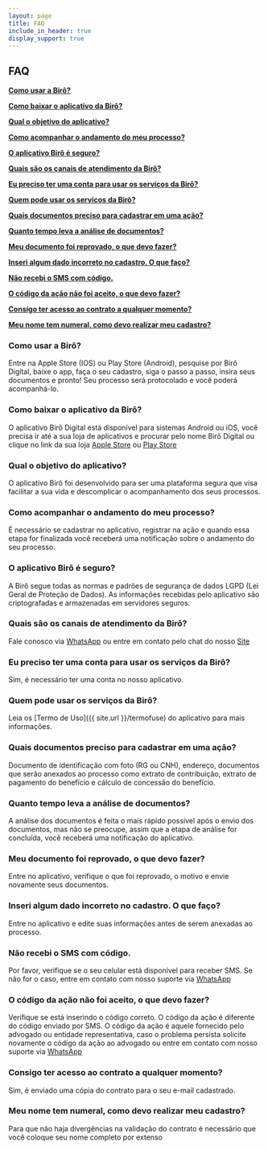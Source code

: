 ```yaml
---
layout: page
title: FAQ
include_in_header: true
display_support: true
---
```


## FAQ
**[Como usar a Birô?](#como-usar-a-birô)**

**[Como baixar o aplicativo da Birô?](#como-baixar-o-aplicativo-da-birô)**

**[Qual o objetivo do aplicativo?](#qual-o-objetivo-do-aplicativo)**

**[Como acompanhar o andamento do meu processo?](#como-acompanhar-o-andamento-do-meu-processo)**

**[O aplicativo Birô é seguro?](#o-aplicativo-birô-é-seguro)**

**[Quais são os canais de atendimento da Birô?](#quais-são-os-canais-de-atendimento-da-birô)**

**[Eu preciso ter uma conta para usar os serviços da Birô?](#eu-preciso-ter-uma-conta-para-usar-os-serviços-da-birô)**

**[Quem pode usar os serviços da Birô?](#quem-pode-usar-os-serviços-da-birô)**

**[Quais documentos preciso para cadastrar em uma ação?](#quais-documentos-preciso-para-cadastrar-em-uma-ação)**

**[Quanto tempo leva a análise de documentos?](#quanto-tempo-leva-a-análise-de-documentos)**

**[Meu documento foi reprovado, o que devo fazer?](#meu-documento-foi-reprovado-o-que-devo-fazer)**

**[Inseri algum dado incorreto no cadastro. O que faço?](#inseri-algum-dado-incorreto-no-cadastro-o-que-faço)**

**[Não recebi o SMS com código.](#não-recebi-o-sms-com-código)**

**[O código da ação não foi aceito, o que devo fazer?](#o-código-da-ação-não-foi-aceito-o-que-devo-fazer)**

**[Consigo ter acesso ao contrato a qualquer momento?](#consigo-ter-acesso-ao-contrato-a-qualquer-momento)**

**[Meu nome tem numeral, como devo realizar meu cadastro?](#meu-nome-tem-numeral-como-devo-realizar-meu-cadastro)**

### Como usar a Birô?

Entre na Apple Store (IOS) ou Play Store (Android), pesquise por Birô Digital, baixe o app, faça o seu cadastro, siga o passo a passo, insira seus documentos e pronto! Seu processo será protocolado e você poderá acompanhá-lo.

### Como baixar o aplicativo da Birô?

O aplicativo Birô Digital está disponível para sistemas Android ou iOS, você precisa ir até a sua loja de aplicativos e procurar pelo nome Birô Digital ou clique no link da sua loja [Apple Store](https://apps.apple.com/br/app/birodigital/id1570370423) ou [Play Store](https://play.google.com/store/apps/details?id=com.biroapp)

### Qual o objetivo do aplicativo?

O aplicativo Birô foi desenvolvido para ser uma plataforma segura que visa facilitar a sua vida e descomplicar o acompanhamento dos seus processos. 

### Como acompanhar o andamento do meu processo?

É necessário se cadastrar no aplicativo, registrar na ação e quando essa etapa for finalizada você receberá uma notificação sobre o andamento do seu processo.

### O aplicativo Birô é seguro?

A Birô segue todas as normas e padrões de segurança de dados LGPD (Lei Geral de Proteção de Dados). As informações recebidas pelo aplicativo são criptografadas e armazenadas em servidores seguros.

### Quais são os canais de atendimento da Birô?

Fale conosco via [WhatsApp](https://wa.me/553131811360) ou entre em contato pelo chat do nosso [Site](https://www.biro.digital)

### Eu preciso ter uma conta para usar os serviços da Birô?

Sim, é necessário ter uma conta no nosso aplicativo.

### Quem pode usar os serviços da Birô?

Leia os [Termo de Uso]({{ site.url }}/termofuse) do aplicativo para mais informações. 

### Quais documentos preciso para cadastrar em uma ação?

Documento de identificação com foto (RG ou CNH), endereço, documentos que serão anexados ao processo como extrato de contribuição, extrato de pagamento do benefício e cálculo de concessão do benefício. 

### Quanto tempo leva a análise de documentos?

A análise dos documentos é feita o mais rápido possível após o envio dos documentos, mas não se preocupe, assim que a etapa de análise for concluída, você receberá uma notificação do aplicativo.

### Meu documento foi reprovado, o que devo fazer?

Entre no aplicativo, verifique o que foi reprovado, o motivo e envie novamente seus documentos.

### Inseri algum dado incorreto no cadastro. O que faço?

Entre no aplicativo e edite suas informações antes de serem anexadas ao processo.

### Não recebi o SMS com código.

Por favor, verifique se o seu celular está disponível para receber SMS. Se não for o caso, entre em contato com nosso suporte via [WhatsApp](https://wa.me/553131811360)

### O código da ação não foi aceito, o que devo fazer?

Verifique se está inserindo o código correto. O código da ação é diferente do código enviado por SMS. O código da ação é aquele fornecido pelo advogado ou entidade representativa, caso o problema persista solicite novamente o código da ação ao advogado ou entre em contato com nosso suporte via [WhatsApp](https://wa.me/553131811360)

### Consigo ter acesso ao contrato a qualquer momento?

Sim, é enviado uma cópia do contrato para o seu e-mail cadastrado.

### Meu nome tem numeral, como devo realizar meu cadastro?

Para que não haja divergências na validação do contrato é necessário que você coloque seu nome completo por extenso
